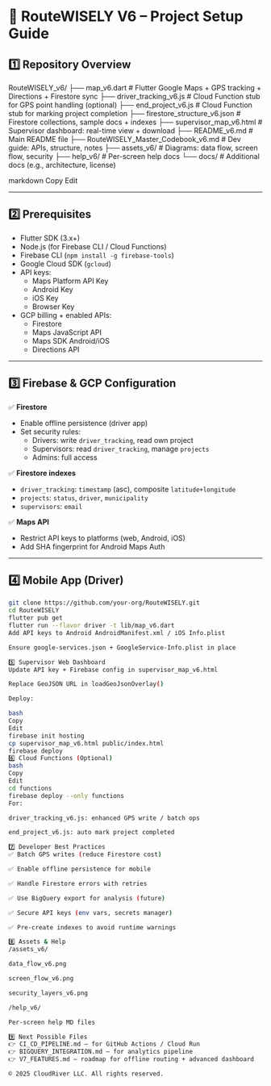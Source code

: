 # 🚀 RouteWISELY V6 – Project Setup Guide

## 1️⃣ Repository Overview

RouteWISELY_v6/
├── map_v6.dart # Flutter Google Maps + GPS tracking + Directions + Firestore sync
├── driver_tracking_v6.js # Cloud Function stub for GPS point handling (optional)
├── end_project_v6.js # Cloud Function stub for marking project completion
├── firestore_structure_v6.json # Firestore collections, sample docs + indexes
├── supervisor_map_v6.html # Supervisor dashboard: real-time view + download
├── README_v6.md # Main README file
├── RouteWISELY_Master_Codebook_v6.md # Dev guide: APIs, structure, notes
├── assets_v6/ # Diagrams: data flow, screen flow, security
├── help_v6/ # Per-screen help docs
└── docs/ # Additional docs (e.g., architecture, license)

markdown
Copy
Edit

---

## 2️⃣ Prerequisites

- Flutter SDK (3.x+)
- Node.js (for Firebase CLI / Cloud Functions)
- Firebase CLI (`npm install -g firebase-tools`)
- Google Cloud SDK (`gcloud`)
- API keys:
  - Maps Platform API Key
  - Android Key
  - iOS Key
  - Browser Key
- GCP billing + enabled APIs:
  - Firestore
  - Maps JavaScript API
  - Maps SDK Android/iOS
  - Directions API

---

## 3️⃣ Firebase & GCP Configuration

✅ **Firestore**
- Enable offline persistence (driver app)
- Set security rules:
  - Drivers: write `driver_tracking`, read own project
  - Supervisors: read `driver_tracking`, manage `projects`
  - Admins: full access

✅ **Firestore indexes**
- `driver_tracking`: `timestamp` (asc), composite `latitude+longitude`
- `projects`: `status`, `driver`, `municipality`
- `supervisors`: `email`

✅ **Maps API**
- Restrict API keys to platforms (web, Android, iOS)
- Add SHA fingerprint for Android Maps Auth

---

## 4️⃣ Mobile App (Driver)

```bash
git clone https://github.com/your-org/RouteWISELY.git
cd RouteWISELY
flutter pub get
flutter run --flavor driver -t lib/map_v6.dart
Add API keys to Android AndroidManifest.xml / iOS Info.plist

Ensure google-services.json + GoogleService-Info.plist in place

5️⃣ Supervisor Web Dashboard
Update API key + Firebase config in supervisor_map_v6.html

Replace GeoJSON URL in loadGeoJsonOverlay()

Deploy:

bash
Copy
Edit
firebase init hosting
cp supervisor_map_v6.html public/index.html
firebase deploy
6️⃣ Cloud Functions (Optional)
bash
Copy
Edit
cd functions
firebase deploy --only functions
For:

driver_tracking_v6.js: enhanced GPS write / batch ops

end_project_v6.js: auto mark project completed

7️⃣ Developer Best Practices
✅ Batch GPS writes (reduce Firestore cost)

✅ Enable offline persistence for mobile

✅ Handle Firestore errors with retries

✅ Use BigQuery export for analysis (future)

✅ Secure API keys (env vars, secrets manager)

✅ Pre-create indexes to avoid runtime warnings

8️⃣ Assets & Help
/assets_v6/

data_flow_v6.png

screen_flow_v6.png

security_layers_v6.png

/help_v6/

Per-screen help MD files

9️⃣ Next Possible Files
👉 CI_CD_PIPELINE.md – for GitHub Actions / Cloud Run
👉 BIGQUERY_INTEGRATION.md – for analytics pipeline
👉 V7_FEATURES.md – roadmap for offline routing + advanced dashboard

© 2025 CloudRiver LLC. All rights reserved.

